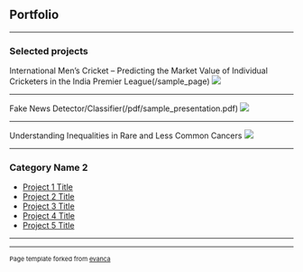 ## Portfolio

---

### Selected projects 

International Men’s Cricket – Predicting the Market Value of Individual Cricketers in the India Premier League(/sample_page)
<img src="images/dummy_thumbnail.jpg?raw=true"/>

---
Fake News Detector/Classifier(/pdf/sample_presentation.pdf)
<img src="images/dummy_thumbnail.jpg?raw=true"/>

---
Understanding Inequalities in Rare and Less Common Cancers
<img src="images/dummy_thumbnail.jpg?raw=true"/>

---

### Category Name 2

- [Project 1 Title](http://example.com/)
- [Project 2 Title](http://example.com/)
- [Project 3 Title](http://example.com/)
- [Project 4 Title](http://example.com/)
- [Project 5 Title](http://example.com/)

---




---
<p style="font-size:11px">Page template forked from <a href="https://github.com/evanca/quick-portfolio">evanca</a></p>
<!-- Remove above link if you don't want to attibute -->
